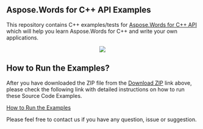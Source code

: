 ## Aspose.Words for C++ API Examples

This repository contains C++ examples/tests for [Aspose.Words for C++ API](https://apireference.aspose.com/words/cpp) which will help you learn Aspose.Words for C++ and write your own applications.


<p align="center">
  <a title="Download Examples ZIP" href="https://github.com/aspose-words/Aspose.Words-for-C/archive/master.zip">
	<img src="https://raw.github.com/AsposeExamples/java-examples-dashboard/master/images/downloadZip-Button-Large.png" />
  </a>
</p>

## How to Run the Examples?

After you have downloaded the ZIP file from the [Download ZIP](https://github.com/aspose-words/Aspose.Words-for-C/archive/master.zip) link above, please check the following link with detailed instructions on how to run these Source Code Examples.

[How to Run the Examples](https://docs.aspose.com/words/cpp/how-to-run-the-examples)

Please feel free to contact us if you have any question, issue or suggestion.



